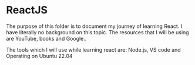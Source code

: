 # ReactJS
The purpose of this folder is to document my journey of learning React. I have literally no background on this topic. The resources that I will be using
are YouTube, books and Google..

The tools which I will use while learning react are:
Node.js,
VS code and
Operating on Ubuntu 22.04

